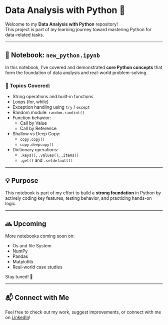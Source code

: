 # Data Analysis with Python 🐍

Welcome to my **Data Analysis with Python** repository!  
This project is part of my learning journey toward mastering Python for data-related tasks.

---

## 📁 Notebook: `new_python.ipynb`

In this notebook, I’ve covered and demonstrated **core Python concepts** that form the foundation of data analysis and real-world problem-solving.

### 🔹 Topics Covered:
- String operations and built-in functions
- Loops (for, while)
- Exception handling using `try` / `except`
- Random module: `random.randint()`
- Function behavior:
  - Call by Value
  - Call by Reference
- Shallow vs Deep Copy:
  - `copy.copy()`
  - `copy.deepcopy()`
- Dictionary operations:
  - `.keys()`, `.values()`, `.items()`
  - `.get()` and `.setdefault()`

---

## 💡 Purpose

This notebook is part of my effort to build a **strong foundation** in Python by actively coding key features, testing behavior, and practicing hands-on logic.

---

## 🔜 Upcoming

More notebooks coming soon on:
- Os and file System
- NumPy
- Pandas
- Matplotlib
- Real-world case studies

Stay tuned! 🌱

---

## 📬 Connect with Me

Feel free to check out my work, suggest improvements, or connect with me on [LinkedIn](https://www.linkedin.com/in/nishukumari27)!

